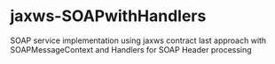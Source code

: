 # jaxws-SOAPwithHandlers
SOAP service implementation using jaxws contract last approach with SOAPMessageContext and Handlers for SOAP Header processing
